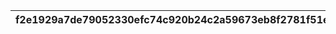 |f2e1929a7de79052330efc74c920b24c2a59673eb8f2781f51eb364450a3ce8e|28a7b8e447f414afaae437b3d0f7e4fd5a7697c8964efc64e8e312a08a84c979|ac8720762a620a4b859c06879d5b702a8d594cfe81815f5cb326a2a252a062f5|
| --- | --- | --- |